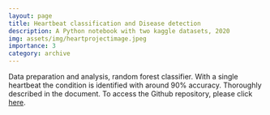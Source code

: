 ```yaml
---
layout: page
title: Heartbeat classification and Disease detection
description: A Python notebook with two kaggle datasets, 2020
img: assets/img/heartprojectimage.jpeg
importance: 3
category: archive
---
```

Data preparation and analysis, random forest classifier. With a single heartbeat the condition is identified with around 90% accuracy. Thoroughly described in the document. 
To access the Github repository, please click [here](https://github.com/simonegiancola09/heart_datasets_ML). 
